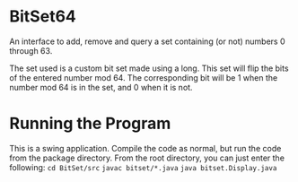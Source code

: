 # BitSet64
An interface to add, remove and query a set containing (or not) numbers 0 through 63.

The set used is a custom bit set made using a long. This set will flip the bits of the entered number mod 64.
The corresponding bit will be 1 when the number mod 64 is in the set, and 0 when it is not.

# Running the Program
This is a swing application. Compile the code as normal, but run the code from the package directory. From the root directory, you can just enter the following:
``` cd BitSet/src ```
``` javac bitset/*.java ```
``` java bitset.Display.java ```
